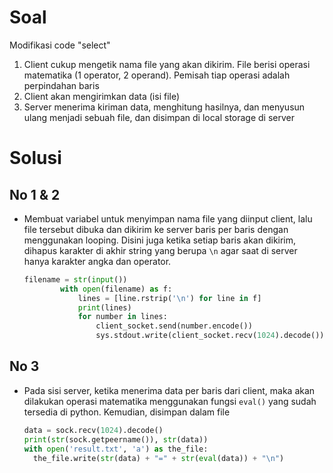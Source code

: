# Soal

Modifikasi code "select"

1. Client cukup mengetik nama file yang akan dikirim. File berisi operasi matematika (1 operator, 2 operand). Pemisah tiap operasi adalah perpindahan baris
2. Client akan mengirimkan data (isi file)
3. Server menerima kiriman data, menghitung hasilnya, dan menyusun ulang menjadi sebuah file, dan disimpan di local storage di server

# Solusi

## No 1 & 2

- Membuat variabel untuk menyimpan nama file yang diinput client, lalu file tersebut dibuka dan dikirim ke server baris per baris dengan menggunakan looping. Disini juga ketika setiap baris akan dikirim, dihapus karakter di akhir string yang berupa `\n` agar saat di server hanya karakter angka dan operator.
  ```py
  filename = str(input())
          with open(filename) as f:
              lines = [line.rstrip('\n') for line in f]
              print(lines)
              for number in lines:
                  client_socket.send(number.encode())
                  sys.stdout.write(client_socket.recv(1024).decode())
  ```

## No 3

- Pada sisi server, ketika menerima data per baris dari client, maka akan dilakukan operasi matematika menggunakan fungsi `eval()` yang sudah tersedia di python. Kemudian, disimpan dalam file
  ```py
  data = sock.recv(1024).decode()
  print(str(sock.getpeername()), str(data))
  with open('result.txt', 'a') as the_file:
    the_file.write(str(data) + "=" + str(eval(data)) + "\n")
  ```
